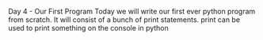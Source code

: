 Day 4 - Our First Program
Today we will write our first ever python program from scratch. It will consist of a bunch of print statements. print can be used to print something on the console in python

